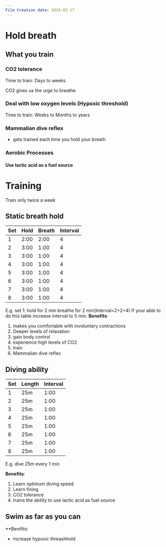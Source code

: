 ```yaml
---
File Creation date: 2024-03-17
---
```

# Hold breath
## What you train
### CO2 tolerance 
Time to train: Days to weeks

 CO2 gives us the urge to breathe
### Deal with low oxygen levels (Hypoxic threshold)
Time to train: Weeks to Months to years
### Mammalian dive reflex
- gets trained each time you hold your breath 
### Aerobic Processes
#### Use lactic acid as a fuel source 

# Training 
Train only twice a week
## Static breath hold
| Set | Hold | Breath | Interval |
| --- | ---- | ------ | -------- |
| 1   | 2:00 | 2:00   | 4        |
| 2   | 3:00 | 1:00   | 4        |
| 3   | 3:00 | 1:00   | 4        |
| 4   | 3:00 | 1:00   | 4        |
| 5   | 3:00 | 1:00   | 4        |
| 6   | 3:00 | 1:00   | 4        |
| 7   | 3:00 | 1:00   | 4        |
| 8   | 3:00 | 1:00   | 4        |
E.g. set 1: hold for 2 min breathe for 2 min(Interval=2+2=4)
If your able to do this table increase interval to 5 min.
**Benefits**: 
 1. makes you comfortable with involuntary contractions 
 2. Deeper levels of relaxation 
 3. gain body control 
 4. experience high levels of CO2
 5. train
 6. Mammalian dive reflex
## Diving ability 
| Set | Length | Interval |
| --- | ------ | -------- |
| 1   | 25m    | 1:00     |
| 2   | 25m    | 1:00     |
| 3   | 25m    | 1:00     |
| 4   | 25m    | 1:00     |
| 5   | 25m    | 1:00     |
| 6   | 25m    | 1:00     |
| 7   | 25m    | 1:00     |
| 8   | 25m    | 1:00     |
E.g. dive 25m every 1 min

**Benefits**:
1. Learn optimum diving speed
2. Learn fining 
3. CO2 tolerance 
4. trains the ability to use lactic acid as fuel source
## Swim as far as you can
**Benifits:
- increase hypoxic threashhold